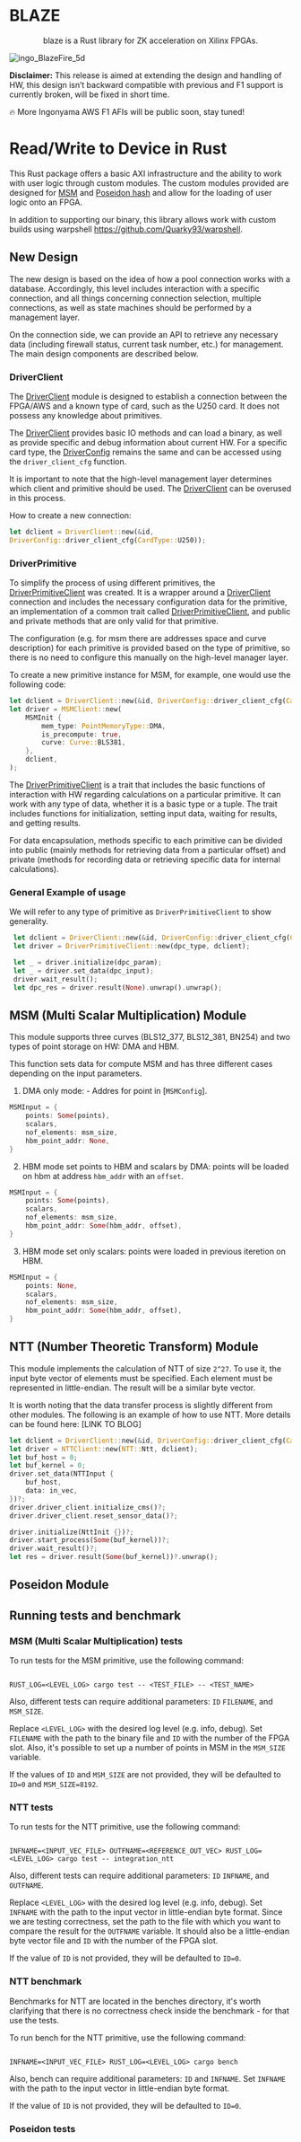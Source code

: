 # BLAZE

 <div align="center">blaze is a Rust library for ZK acceleration on Xilinx FPGAs.</div>

![ingo_BlazeFire_5d](https://github.com/ingonyama-zk/blaze/assets/2446179/6460173b-02af-4023-b055-c8274a0cbc21)

**Disclaimer:** This release is aimed at extending the design and handling of HW, this design isn’t backward compatible with previous and F1 support is currently broken, will be fixed in short time.

:fire: More Ingonyama AWS F1 AFIs will be public soon, stay tuned!

# Read/Write to Device in Rust

This Rust package offers a basic AXI infrastructure and the ability to work with user logic through custom modules.
The custom modules provided are designed for [MSM](src/ingo_msm) and [Poseidon hash](src/ingo_hash) and allow for the loading of user logic onto an FPGA.

In addition to supporting our binary, this library allows work with custom builds using warpshell https://github.com/Quarky93/warpshell.

## New Design

The new design is based on the idea of how a pool connection works with a database. Accordingly, this level includes interaction with a specific connection, and all things concerning connection selection, multiple connections, as well as state machines should be performed by a management layer.

On the connection side, we can provide an API to retrieve any necessary data (including firewall status, current task number, etc.) for management. The main design components are described below.

### DriverClient

The [DriverClient](src/driver_client/) module is designed to establish a connection between the FPGA/AWS and a known type of card, such as the U250 card. It does not possess any knowledge about primitives.

The [DriverClient](src/driver_client/) provides basic IO methods and can load a binary, as well as provide specific and debug information about current HW. For a specific card type, the [DriverConfig](src/driver_client/dclient.rs) remains the same and can be accessed using the `driver_client_cfg` function.

It is important to note that the high-level management layer determines which client and primitive should be used. The [DriverClient](src/driver_client/) can be overused in this process.

How to create a new connection:

```rust
let dclient = DriverClient::new(&id,
DriverConfig::driver_client_cfg(CardType::U250));
```

### DriverPrimitive

To simplify the process of using different primitives, the [DriverPrimitiveClient](src/driver_client/) was created. It is a wrapper around a [DriverClient](src/driver_client/) connection and includes the necessary configuration data for the primitive, an implementation of a common trait called [DriverPrimitiveClient](src/driver_client/), and public and private methods that are only valid for that primitive.

The configuration (e.g. for msm there are addresses space and curve description) for each primitive is provided based on the type of primitive, so there is no need to configure this manually on the high-level manager layer.

To create a new primitive instance for MSM, for example, one would use the following code:

```rust
let dclient = DriverClient::new(&id, DriverConfig::driver_client_cfg(CardType::U250));
let driver = MSMClient::new(
    MSMInit {
        mem_type: PointMemoryType::DMA,
        is_precompute: true,
        curve: Curve::BLS381,
    },
    dclient,
);
```

The [DriverPrimitiveClient](src/driver_client/) is a trait that includes the basic functions of interaction with HW regarding calculations on a particular primitive. It can work with any type of data, whether it is a basic type or a tuple. The trait includes functions for initialization, setting input data, waiting for results, and getting results.

For data encapsulation, methods specific to each primitive can be divided into public (mainly methods for retrieving data from a particular offset) and private (methods for recording data or retrieving specific data for internal calculations).

### General Example of usage

We will refer to any type of primitive as `DriverPrimitiveClient` to show generality.

```rust
 let dclient = DriverClient::new(&id, DriverConfig::driver_client_cfg(CardType::U250));
 let driver = DriverPrimitiveClient::new(dpc_type, dclient);

 let _ = driver.initialize(dpc_param);
 let _ = driver.set_data(dpc_input);
 driver.wait_result();
 let dpc_res = driver.result(None).unwrap().unwrap();
```

## MSM (Multi Scalar Multiplication) Module

This module supports three curves (BLS12_377, BLS12_381, BN254) and two types of point storage on HW: DMA and HBM.

This function sets data for compute MSM and has three different cases depending on the input parameters.

1. DMA only mode: - Addres for point in [`MSMConfig`].

```rust
MSMInput = {
    points: Some(points),
    scalars,
    nof_elements: msm_size,
    hbm_point_addr: None,
}
```

2. HBM mode set points to HBM and scalars by DMA: points will be loaded on hbm at address `hbm_addr` with an `offset`.

```rust
MSMInput = {
    points: Some(points),
    scalars,
    nof_elements: msm_size,
    hbm_point_addr: Some(hbm_addr, offset),
}
```

3. HBM mode set only scalars: points were loaded in previous iteretion on HBM.

```rust
MSMInput = {
    points: None,
    scalars,
    nof_elements: msm_size,
    hbm_point_addr: Some(hbm_addr, offset),
}
```

## NTT (Number Theoretic Transform) Module

This module implements the calculation of NTT of size `2^27`. To use it, the input byte vector of elements must be specified. Each element must be represented in little-endian. The result will be a similar byte vector.

It is worth noting that the data transfer process is slightly different from other modules. The following is an example of how to use NTT. More details can be found here: [LINK TO BLOG]

```rust
let dclient = DriverClient::new(&id, DriverConfig::driver_client_cfg(CardType::U250));
let driver = NTTClient::new(NTT::Ntt, dclient);
let buf_host = 0;
let buf_kernel = 0;
driver.set_data(NTTInput {
    buf_host,
    data: in_vec,
})?;
driver.driver_client.initialize_cms()?;
driver.driver_client.reset_sensor_data()?;

driver.initialize(NttInit {})?;
driver.start_process(Some(buf_kernel))?;
driver.wait_result()?;
let res = driver.result(Some(buf_kernel))?.unwrap();
```

## Poseidon Module

## Running tests and benchmark

### MSM (Multi Scalar Multiplication) tests

To run tests for the MSM primitive, use the following command:

```

RUST_LOG=<LEVEL_LOG> cargo test -- <TEST_FILE> -- <TEST_NAME>
```

Also, different tests can require additional parameters:
`ID` `FILENAME`, and `MSM_SIZE`.

Replace `<LEVEL_LOG>` with the desired log level (e.g. info, debug). Set `FILENAME` with the path to the binary
file and `ID` with the number of the FPGA slot.
Also, it's possible to set up a number of points in MSM in the `MSM_SIZE` variable.

If the values of `ID` and `MSM_SIZE` are not provided, they will be defaulted to `ID=0` and `MSM_SIZE=8192`.

### NTT tests

To run tests for the NTT primitive, use the following command:

```

INFNAME=<INPUT_VEC_FILE> OUTFNAME=<REFERENCE_OUT_VEC> RUST_LOG=<LEVEL_LOG> cargo test -- integration_ntt
```

Also, different tests can require additional parameters:
`ID` `INFNAME`, and `OUTFNAME`.

Replace `<LEVEL_LOG>` with the desired log level (e.g. info, debug). Set `INFNAME` with the path to the input vector in little-endian byte format. Since we are testing correctness, set the path to the file with which you want to compare the result for the `OUTFNAME` variable. It should also be a little-endian byte vector
file and `ID` with the number of the FPGA slot.

If the value of `ID` is not provided, they will be defaulted to `ID=0`.

### NTT benchmark

Benchmarks for NTT are located in the benches directory, it's worth clarifying that there is no correctness check inside the benchmark - for that use the tests.

To run bench for the NTT primitive, use the following command:

```

INFNAME=<INPUT_VEC_FILE> RUST_LOG=<LEVEL_LOG> cargo bench
```

Also, bench can require additional parameters: `ID` and `INFNAME`. Set `INFNAME` with the path to the input vector in little-endian byte format.

If the value of `ID` is not provided, they will be defaulted to `ID=0`.

### Poseidon tests
